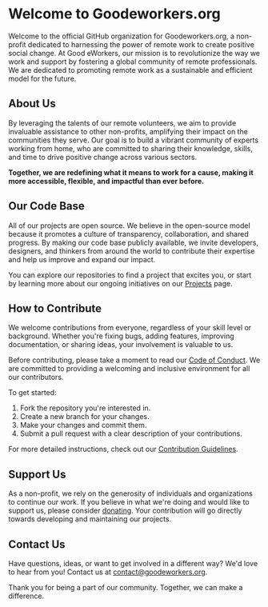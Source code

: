 # Welcome to Goodeworkers.org

Welcome to the official GitHub organization for Goodeworkers.org, a non-profit dedicated to harnessing the power of remote work to create positive social change. At Good eWorkers, our mission is to revolutionize the way we work and support by fostering a global community of remote professionals. We are dedicated to promoting remote work as a sustainable and efficient model for the future. 

## About Us

By leveraging the talents of our remote volunteers, we aim to provide invaluable assistance to other non-profits, amplifying their impact on the communities they serve. Our goal is to build a vibrant community of experts working from home, who are committed to sharing their knowledge, skills, and time to drive positive change across various sectors. 

**Together, we are redefining what it means to work for a cause, making it more accessible, flexible, and impactful than ever before.**


## Our Code Base

All of our projects are open source. We believe in the open-source model because it promotes a culture of transparency, collaboration, and shared progress. By making our code base publicly available, we invite developers, designers, and thinkers from around the world to contribute their expertise and help us improve and expand our impact.

You can explore our repositories to find a project that excites you, or start by learning more about our ongoing initiatives on our [Projects](https://github.com/goodeworkers) page.

## How to Contribute

We welcome contributions from everyone, regardless of your skill level or background. Whether you're fixing bugs, adding features, improving documentation, or sharing ideas, your involvement is valuable to us.

Before contributing, please take a moment to read our [Code of Conduct](./profile/CODE_OF_CONDUCT.md). We are committed to providing a welcoming and inclusive environment for all our contributors.

To get started:

1. Fork the repository you're interested in.
2. Create a new branch for your changes.
3. Make your changes and commit them.
4. Submit a pull request with a clear description of your contributions.

For more detailed instructions, check out our [Contribution Guidelines](./profile/CONTRIBUTING.md).


## Support Us

As a non-profit, we rely on the generosity of individuals and organizations to continue our work. If you believe in what we're doing and would like to support us, please consider [donating](https://www.helloasso.com/associations/goodeworkers/formulaires/1). Your contribution will go directly towards developing and maintaining our projects.

## Contact Us

Have questions, ideas, or want to get involved in a different way? We'd love to hear from you! Contact us at [contact@goodeworkers.org](mailto:contact@goodeworkers.org).

Thank you for being a part of our community. Together, we can make a difference.

